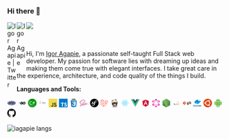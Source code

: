 ### Hi there 👋
<a href="https://twitter.com/i_agapie">
  <img align="left" alt="Igor Agapie | Twitter" width="22px" src="https://raw.githubusercontent.com/peterthehan/peterthehan/master/assets/twitter.svg" />
</a>
<a href="https://linkedin.com/in/iagapie">
  <img align="left" alt="Igor Agapie" width="22px" src="https://raw.githubusercontent.com/peterthehan/peterthehan/master/assets/linkedin.svg" />
</a>

![](https://visitor-badge.glitch.me/badge?page_id=iagapie.iagapie)

<br />

Hi, I'm [Igor Agapie](https://www.iagapie.com/), a passionate self-taught Full Stack web developer. My passion for software lies with dreaming up ideas and making them come true with elegant interfaces. I take great care in the experience, architecture, and code quality of the things I build.

**Languages and Tools:**

<code><img height="20" src="https://raw.githubusercontent.com/github/explore/master/topics/php/php.png"></code>
<code><img height="20" src="https://raw.githubusercontent.com/github/explore/master/topics/go/go.png"></code>
<code><img height="20" src="https://raw.githubusercontent.com/github/explore/master/topics/csharp/csharp.png"></code>
<code><img height="20" src="https://raw.githubusercontent.com/github/explore/master/topics/java/java.png"></code>
<code><img height="20" src="https://raw.githubusercontent.com/github/explore/master/topics/javascript/javascript.png"></code>
<code><img height="20" src="https://raw.githubusercontent.com/github/explore/master/topics/typescript/typescript.png"></code>
<code><img height="20" src="https://raw.githubusercontent.com/github/explore/master/topics/css/css.png"></code>
<code><img height="20" src="https://raw.githubusercontent.com/github/explore/master/topics/sass/sass.png"></code>
<code><img height="20" src="https://raw.githubusercontent.com/github/explore/master/topics/symfony/symfony.png"></code>
<code><img height="20" src="https://raw.githubusercontent.com/github/explore/master/topics/laravel/laravel.png"></code>
<code><img height="20" src="https://raw.githubusercontent.com/github/explore/master/topics/composer/composer.png"></code>
<code><img height="20" src="https://raw.githubusercontent.com/github/explore/master/topics/react/react.png"></code>
<code><img height="20" src="https://raw.githubusercontent.com/github/explore/master/topics/vue/vue.png"></code>
<code><img height="20" src="https://raw.githubusercontent.com/github/explore/master/topics/angular/angular.png"></code>
<code><img height="20" src="https://raw.githubusercontent.com/github/explore/master/topics/graphql/graphql.png"></code>
<code><img height="20" src="https://raw.githubusercontent.com/github/explore/master/topics/nodejs/nodejs.png"></code>
<code><img height="20" src="https://raw.githubusercontent.com/github/explore/master/topics/mysql/mysql.png"></code>
<code><img height="20" src="https://raw.githubusercontent.com/github/explore/master/topics/git/git.png"></code>
<code><img height="20" src="https://raw.githubusercontent.com/github/explore/master/topics/docker/docker.png"></code>
<code><img height="20" src="https://raw.githubusercontent.com/github/explore/master/topics/ubuntu/ubuntu.png"></code>
<code><img height="20" src="https://raw.githubusercontent.com/github/explore/master/topics/android/android.png"></code>
<code><img height="20" src="https://raw.githubusercontent.com/github/explore/master/topics/github/github.png"></code>
<!--
<p align="left">
  <img src="https://github-readme-stats.vercel.app/api?username=iagapie&theme=graywhite&show_icons=true&include_all_commits=true&count_private=true&custom_title=Igor%27s%20GitHub%20stats" alt="iagapie" />
</p>
-->
<p align="left">
  <img src="https://github-readme-stats.vercel.app/api/top-langs/?username=iagapie&layout=compact&langs_count=10" alt="iagapie langs" />
</p>
<!--
**iagapie/iagapie** is a ✨ _special_ ✨ repository because its `README.md` (this file) appears on your GitHub profile.

Here are some ideas to get you started:

- 🔭 I’m currently working on ...
- 🌱 I’m currently learning ...
- 👯 I’m looking to collaborate on ...
- 🤔 I’m looking for help with ...
- 💬 Ask me about ...
- 📫 How to reach me: ...
- 😄 Pronouns: ...
- ⚡ Fun fact: ...
-->
